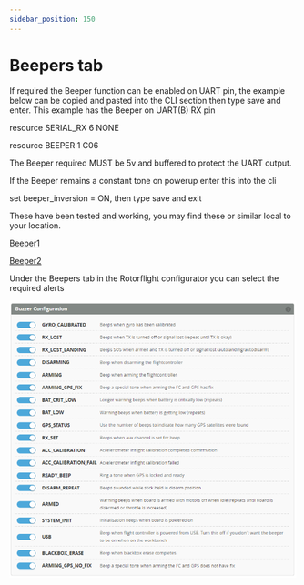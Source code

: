 ```yaml
---
sidebar_position: 150
---
```


# Beepers tab

If required the Beeper function can be enabled on UART pin, the example below can be copied and pasted into the CLI section then type save and enter. This example has the Beeper on UART(B) RX pin


resource SERIAL_RX 6 NONE

resource BEEPER 1 C06

The Beeper required MUST be 5v and buffered to protect the UART output.

If the Beeper remains a constant tone on powerup enter this into the cli

set beeper_inversion = ON, then type save and exit

These have been tested and working, you may find these or similar local to your location.


[Beeper1](https://www.aliexpress.com/item/1005004267414201.html?spm=a2g0o.order_list.order_list_main.64.739a1802Yex7Yd)

[Beeper2](https://www.aliexpress.com/item/1005001963381520.html?spm=a2g0o.order_list.order_list_main.70.739a1802Yex7Yd)

Under the Beepers tab in the Rotorflight configurator you can select the required alerts 

![Step 1](./img/beeper-3.png)
